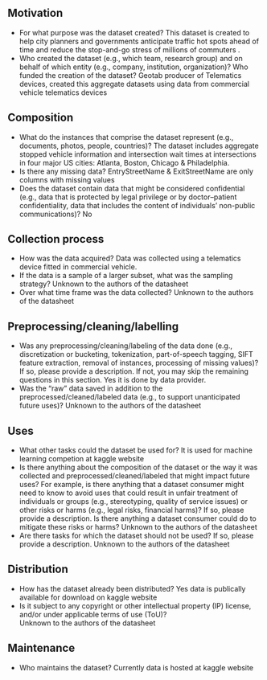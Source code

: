 
## Motivation

- For what purpose was the dataset created? 
This dataset is created to  help city planners and governments anticipate traffic hot spots ahead of time and reduce the stop-and-go stress of millions of commuters .
- Who created the dataset (e.g., which team, research group) and on behalf of which entity (e.g., company, institution, organization)? Who funded the creation of the dataset?
Geotab producer of Telematics devices, created this aggregate datasets using data from commercial vehicle telematics devices
 
## Composition

- What do the instances that comprise the dataset represent (e.g., documents, photos, people, countries)? 
The dataset includes aggregate stopped vehicle information and intersection wait times at intersections in four major US cities: Atlanta, Boston, Chicago & Philadelphia. 
- Is there any missing data?
EntryStreetName & ExitStreetName are only columns with missing values
- Does the dataset contain data that might be considered confidential (e.g., data that is protected by legal privilege or by    doctor–patient confidentiality, data that includes the content of individuals’ non-public communications)?
No

## Collection process

- How was the data acquired? 
Data was collected using a telematics device fitted in commercial vehicle. 
- If the data is a sample of a larger subset, what was the sampling strategy? 
Unknown to the authors of the datasheet	
- Over what time frame was the data collected?
Unknown to the authors of the datasheet

## Preprocessing/cleaning/labelling

- Was any preprocessing/cleaning/labeling of the data done (e.g., discretization or bucketing, tokenization, part-of-speech tagging, SIFT feature extraction, removal of instances, processing of missing values)? If so, please provide a description. If not, you may skip the remaining questions in this section. 
Yes it is done by data provider. 
- Was the “raw” data saved in addition to the preprocessed/cleaned/labeled data (e.g., to support unanticipated future uses)? 
Unknown to the authors of the datasheet

## Uses

- What other tasks could the dataset be used for? 
It is used for machine learning competion at kaggle website
- Is there anything about the composition of the dataset or the way it was collected and preprocessed/cleaned/labeled that might impact future uses? For example, is there anything that a dataset consumer might need to know to avoid uses that could result in unfair treatment of individuals or groups (e.g., stereotyping, quality of service issues) or other risks or harms (e.g., legal risks, financial harms)? If so, please provide a description. Is there anything a dataset consumer could do to mitigate these risks or harms? 
Unknown to the authors of the datasheet
- Are there tasks for which the dataset should not be used? If so, please provide a description.
Unknown to the authors of the datasheet

## Distribution

- How has the dataset already been distributed? 
Yes data is publically available for download on kaggle website
- Is it subject to any copyright or other intellectual property (IP) license, and/or under applicable terms of use (ToU)?  
Unknown to the authors of the datasheet

## Maintenance

- Who maintains the dataset?
Currently data is hosted at kaggle website  


